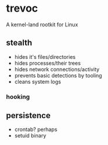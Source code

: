 # trevoc
A kernel-land rootkit for Linux

## stealth
* hides it's files/directories
* hides processes/their trees
* hides network connections/activity
* prevents basic detections by tooling
* cleans system logs

### hooking


## persistence
* crontab? perhaps
* setuid binary 
